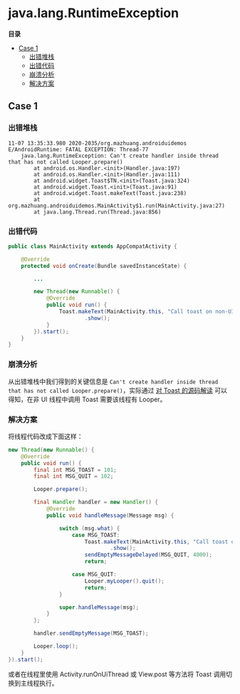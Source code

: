 # java.lang.RuntimeException

**目录**

<!-- vim-markdown-toc GFM -->

* [Case 1](#case-1)
    * [出错堆栈](#出错堆栈)
    * [出错代码](#出错代码)
    * [崩溃分析](#崩溃分析)
    * [解决方案](#解决方案)

<!-- vim-markdown-toc -->

## Case 1

### 出错堆栈

```
11-07 13:35:33.980 2020-2035/org.mazhuang.androiduidemos E/AndroidRuntime: FATAL EXCEPTION: Thread-77
    java.lang.RuntimeException: Can't create handler inside thread that has not called Looper.prepare()
        at android.os.Handler.<init>(Handler.java:197)
        at android.os.Handler.<init>(Handler.java:111)
        at android.widget.Toast$TN.<init>(Toast.java:324)
        at android.widget.Toast.<init>(Toast.java:91)
        at android.widget.Toast.makeText(Toast.java:238)
        at org.mazhuang.androiduidemos.MainActivity$1.run(MainActivity.java:27)
        at java.lang.Thread.run(Thread.java:856)
```

### 出错代码

```java
public class MainActivity extends AppCompatActivity {

    @Override
    protected void onCreate(Bundle savedInstanceState) {

        ...

        new Thread(new Runnable() {
            @Override
            public void run() {
                Toast.makeText(MainActivity.this, "Call toast on non-UI thread", Toast.LENGTH_SHORT)
                        .show();
            }
        }).start();
    }
}
```

### 崩溃分析

从出错堆栈中我们得到的关键信息是 `Can't create handler inside thread that has not called Looper.prepare()`，实际通过 [对 Toast 的源码解读](https://github.com/mzlogin/rtfsc-android/blob/master/0x003-start-from-toast.md) 可以得知，在非 UI 线程中调用 Toast 需要该线程有 Looper。

### 解决方案

将线程代码改成下面这样：

```java
new Thread(new Runnable() {
    @Override
    public void run() {
        final int MSG_TOAST = 101;
        final int MSG_QUIT = 102;

        Looper.prepare();

        final Handler handler = new Handler() {
            @Override
            public void handleMessage(Message msg) {

                switch (msg.what) {
                    case MSG_TOAST:
                        Toast.makeText(MainActivity.this, "Call toast on non-UI thread", Toast.LENGTH_SHORT)
                                .show();
                        sendEmptyMessageDelayed(MSG_QUIT, 4000);
                        return;

                    case MSG_QUIT:
                        Looper.myLooper().quit();
                        return;
                }

                super.handleMessage(msg);
            }
        };

        handler.sendEmptyMessage(MSG_TOAST);

        Looper.loop();
    }
}).start();
```

或者在线程里使用 Activity.runOnUiThread 或 View.post 等方法将 Toast 调用切换到主线程执行。
